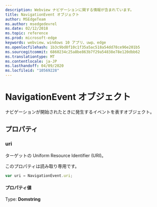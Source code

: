 ```yaml
---
description: Webview ナビゲーションに関する情報が含まれています。
title: NavigationEvent オブジェクト
author: MSEdgeTeam
ms.author: msedgedevrel
ms.date: 02/12/2018
ms.topic: reference
ms.prod: microsoft-edge
keywords: webview、windows 10 アプリ、uwp、edge
ms.openlocfilehash: 1b3c9bd8f10c1f35a5ac518a54dd78ce96e201b5
ms.sourcegitcommit: 6860234c25a8be863b7f29a54838e78e120dbb62
ms.translationtype: MT
ms.contentlocale: ja-JP
ms.lasthandoff: 04/09/2020
ms.locfileid: "10569228"
---
```

# NavigationEvent オブジェクト

ナビゲーションが開始されたときに発生するイベントを表すオブジェクト。

## プロパティ
    
### uri

ターゲットの Uniform Resource Identifier (URI)。

このプロパティは読み取り専用です。

```js
var uri = NavigationEvent.uri;
```

#### プロパティ値
Type: **Domstring**
